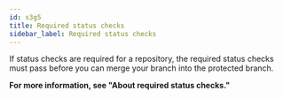 ```yaml
---
id: s3g5
title: Required status checks
sidebar_label: Required status checks
---
```


If status checks are required for a repository, the required status checks must pass before you can merge your branch into the protected branch.

**For more information, see "About required status checks."**
